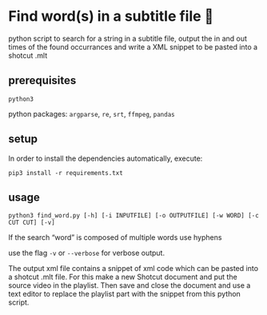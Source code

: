 # Find word(s) in a subtitle file 📑

python script to search for a string in a subtitle file,
output the in and out times of the found occurrances and
write a XML snippet to be pasted into a shotcut .mlt

## prerequisites

`python3`

python packages:
`argparse`, `re`, `srt`, `ffmpeg`, `pandas`

## setup

In order to install the dependencies automatically, execute:

`pip3 install -r requirements.txt`

## usage

`python3 find_word.py [-h] [-i INPUTFILE] [-o OUTPUTFILE] [-w WORD] [-c CUT CUT] [-v]`

If the search “word” is composed of multiple words use hyphens

use the flag `-v` or `--verbose` for verbose output.

The output xml file contains a snippet of xml code which can be pasted into a shotcut .mlt file. For this make a new Shotcut document and put the source video in the playlist. Then save and close the document and use a text editor to replace the playlist part with the snippet from this python script.
